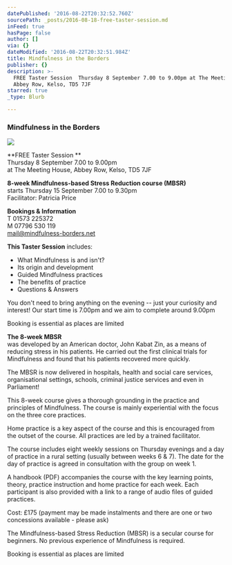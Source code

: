 ```yaml
---
datePublished: '2016-08-22T20:32:52.760Z'
sourcePath: _posts/2016-08-18-free-taster-session.md
inFeed: true
hasPage: false
author: []
via: {}
dateModified: '2016-08-22T20:32:51.984Z'
title: Mindfulness in the Borders
publisher: {}
description: >-
  FREE Taster Session  Thursday 8 September 7.00 to 9.00pm at The Meeting House,
  Abbey Row, Kelso, TD5 7JF
starred: true
_type: Blurb

---
```

### Mindfulness in the Borders
![](https://the-grid-user-content.s3-us-west-2.amazonaws.com/4c59a480-7b11-4766-a44a-b79d9796c1e8.jpg)

**FREE Taster Session **  
Thursday 8 September 7.00 to 9.00pm  
at The Meeting House, Abbey Row, Kelso, TD5 7JF

**8-week Mindfulness-based Stress Reduction course (MBSR)**  
starts Thursday 15 September 7.00 to 9.30pm  
Facilitator: Patricia Price

**Bookings & Information**  
T 01573 225372   
M 07796 530 119  
[mail@mindfulness-borders.net][0]

**This Taster Session** includes:

- What Mindfulness is and isn't?  
- Its origin and development  
- Guided Mindfulness practices  
- The benefits of practice  
- Questions & Answers

You don't need to bring anything on the evening -- just your curiosity and interest! Our start time is 7.00pm and we aim to complete around 9.00pm

Booking is essential as places are limited

**The 8-week MBSR**  
was developed by an American doctor, John Kabat Zin, as a means of reducing stress in his patients. He carried out the first clinical trials for Mindfulness and found that his patients recovered more quickly.

The MBSR is now delivered in hospitals, health and social care services, organisational settings, schools, criminal justice services and even in Parliament!

This 8-week course gives a thorough grounding in the practice and principles of Mindfulness. The course is mainly experiential with the focus on the three core practices.

Home practice is a key aspect of the course and this is encouraged from the outset of the course. All practices are led by a trained facilitator.

The course includes eight weekly sessions on Thursday evenings and a day of practice in a rural setting (usually between weeks 6 & 7). The date for the day of practice is agreed in consultation with the group on week 1\.

A handbook (PDF) accompanies the course with the key learning points, theory, practice instruction and home practice for each week. Each participant is also provided with a link to a range of audio files of guided practices.

Cost: £175 (payment may be made instalments and there are one or two concessions available - please ask)

The Mindfulness-based Stress Reduction (MBSR) is a secular course for beginners. No previous experience of Mindfulness is required.

Booking is essential as places are limited

[0]: http://mail@mindfulness-borders.net/ "Mindfulness Borders"